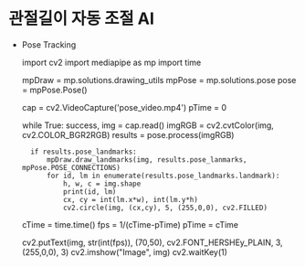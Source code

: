 # 관절길이 자동 조절 AI

- Pose Tracking

    import cv2
    import mediapipe as mp
    import time

    mpDraw = mp.solutions.drawing_utils
    mpPose = mp.solutions.pose
    pose = mpPose.Pose()

    cap = cv2.VideoCapture('pose_video.mp4')
    pTime = 0

    while True:
        success, img = cap.read()
        imgRGB = cv2.cvtColor(img, cv2.COLOR_BGR2RGB)
        results = pose.process(imgRGB)

        if results.pose_landmarks:
            mpDraw.draw_landmarks(img, results.pose_lanmarks, mpPose.POSE_CONNECTIONS)
            for id, lm in enumerate(results.pose_landmarks.landmark):
                h, w, c = img.shape
                print(id, lm)
                cx, cy = int(lm.x*w), int(lm.y*h)
                cv2.circle(img, (cx,cy), 5, (255,0,0), cv2.FILLED)

    cTime = time.time()
    fps = 1/(cTime-pTime)
    pTime = cTime

    cv2.putText(img, str(int(fps)), (70,50), cv2.FONT_HERSHEy_PLAIN, 3,
    (255,0,0), 3)
    cv2.imshow("Image", img)
    cv2.waitKey(1)
